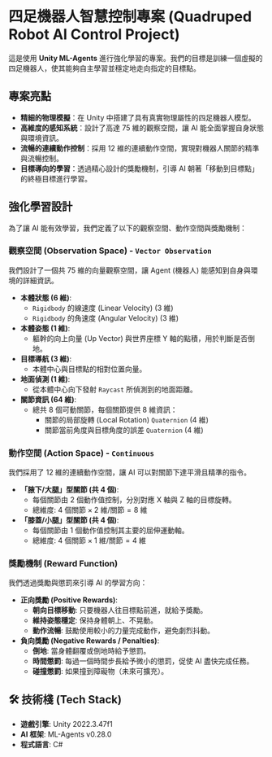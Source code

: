 # 四足機器人智慧控制專案 (Quadruped Robot AI Control Project)

這是使用 **Unity ML-Agents** 進行強化學習的專案。我們的目標是訓練一個虛擬的四足機器人，使其能夠自主學習並穩定地走向指定的目標點。

##  專案亮點

* **精細的物理模擬**：在 Unity 中搭建了具有真實物理屬性的四足機器人模型。
* **高維度的感知系統**：設計了高達 $75$ 維的觀察空間，讓 AI 能全面掌握自身狀態與環境資訊。
* **流暢的連續動作控制**：採用 $12$ 維的連續動作空間，實現對機器人關節的精準與流暢控制。
* **目標導向的學習**：透過精心設計的獎勵機制，引導 AI 朝著「移動到目標點」的終極目標進行學習。

##  強化學習設計 

為了讓 AI 能有效學習，我們定義了以下的觀察空間、動作空間與獎勵機制：

### 觀察空間 (Observation Space) - `Vector Observation`

我們設計了一個共 $75$ 維的向量觀察空間，讓 Agent (機器人) 能感知到自身與環境的詳細資訊。

* **本體狀態 (6 維)**:
    * `Rigidbody` 的線速度 (Linear Velocity) ($3$ 維)
    * `Rigidbody` 的角速度 (Angular Velocity) ($3$ 維)
* **本體姿態 (1 維)**:
    * 軀幹的向上向量 (Up Vector) 與世界座標 Y 軸的點積，用於判斷是否倒地。
* **目標導航 (3 維)**:
    * 本體中心與目標點的相對位置向量。
* **地面偵測 (1 維)**:
    * 從本體中心向下發射 `Raycast` 所偵測到的地面距離。
* **關節資訊 (64 維)**:
    * 總共 $8$ 個可動關節，每個關節提供 $8$ 維資訊：
        * 關節的局部旋轉 (Local Rotation) `Quaternion` ($4$ 維)
        * 關節當前角度與目標角度的誤差 `Quaternion` ($4$ 維)

### 動作空間 (Action Space) - `Continuous`

我們採用了 $12$ 維的連續動作空間，讓 AI 可以對關節下達平滑且精準的指令。

* **「腋下/大腿」型關節 (共 4 個)**:
    * 每個關節由 $2$ 個動作值控制，分別對應 X 軸與 Z 軸的目標旋轉。
    * 總維度: $4 \text{ 個關節} \times 2 \text{ 維/關節} = 8 \text{ 維}$
* **「膝蓋/小腿」型關節 (共 4 個)**:
    * 每個關節由 $1$ 個動作值控制其主要的屈伸運動軸。
    * 總維度: $4 \text{ 個關節} \times 1 \text{ 維/關節} = 4 \text{ 維}$

###  獎勵機制 (Reward Function)

我們透過獎勵與懲罰來引導 AI 的學習方向：

* **正向獎勵 (Positive Rewards)**:
    * **朝向目標移動**: 只要機器人往目標點前進，就給予獎勵。
    * **維持姿態穩定**: 保持身體朝上、不晃動。
    * **動作流暢**: 鼓勵使用較小的力量完成動作，避免劇烈抖動。
* **負向獎勵 (Negative Rewards / Penalties)**:
    * **倒地**: 當身體翻覆或倒地時給予懲罰。
    * **時間懲罰**: 每過一個時間步長給予微小的懲罰，促使 AI 盡快完成任務。
    * **碰撞懲罰**: 如果撞到障礙物（未來可擴充）。

## 🛠 技術棧 (Tech Stack)

* **遊戲引擎**: Unity 2022.3.47f1
* **AI 框架**: ML-Agents v0.28.0
* **程式語言**: C#
